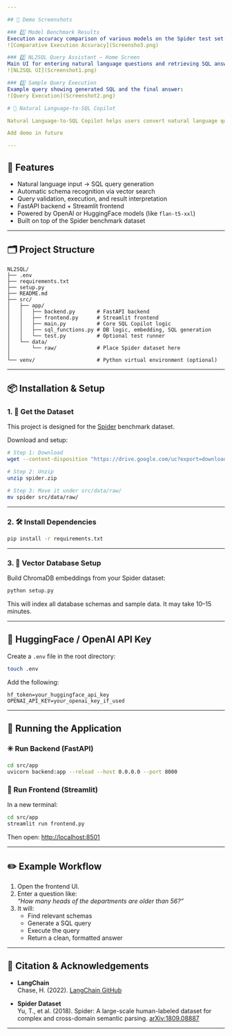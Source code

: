 ```yaml
---

## 📸 Demo Screenshots

### 1️⃣ Model Benchmark Results
Execution accuracy comparison of various models on the Spider test set:
![Comparative Execution Accuracy](Screensho3.png)

### 2️⃣ NL2SQL Query Assistant – Home Screen
Main UI for entering natural language questions and retrieving SQL answers:
![NL2SQL UI](Screenshot1.png)

### 3️⃣ Sample Query Execution
Example query showing generated SQL and the final answer:
![Query Execution](Screenshot2.png)

# 🧠 Natural Language-to-SQL Copilot

Natural Language-to-SQL Copilot helps users convert natural language questions into SQL queries, execute them on real databases, and interpret the results. It removes SQL as a barrier to insights using AI-driven query generation and analysis.

Add demo in future

---
```


## 🚀 Features

- Natural language input → SQL query generation
- Automatic schema recognition via vector search
- Query validation, execution, and result interpretation
- FastAPI backend + Streamlit frontend
- Powered by OpenAI or HuggingFace models (like `flan-t5-xxl`)
- Built on top of the Spider benchmark dataset

---

## 🗂️ Project Structure

```
NL2SQL/
├── .env
├── requirements.txt
├── setup.py
├── README.md
├── src/
│   ├── app/
│   │   ├── backend.py       # FastAPI backend
│   │   ├── frontend.py      # Streamlit frontend
│   │   ├── main.py          # Core SQL Copilot logic
│   │   ├── sql_functions.py # DB logic, embedding, SQL generation
│   │   └── test.py          # Optional test runner
│   └── data/
│       └── raw/             # Place Spider dataset here
│
└── venv/                    # Python virtual environment (optional)
```

---

## 📦 Installation & Setup

### 1. 📁 Get the Dataset

This project is designed for the [Spider](https://yale-lily.github.io/spider) benchmark dataset.

Download and setup:

```bash
# Step 1: Download
wget --content-disposition "https://drive.google.com/uc?export=download&id=1TqleXec_OykOYFREKKtschzY29dUcVAQ"

# Step 2: Unzip
unzip spider.zip

# Step 3: Move it under src/data/raw/
mv spider src/data/raw/
```

---

### 2. 🛠️ Install Dependencies

```bash
pip install -r requirements.txt
```

---

### 3. 🧠 Vector Database Setup

Build ChromaDB embeddings from your Spider dataset:

```bash
python setup.py
```

This will index all database schemas and sample data. It may take 10–15 minutes.

---

## 🔐 HuggingFace / OpenAI API Key

Create a `.env` file in the root directory:

```bash
touch .env
```

Add the following:

```
hf_token=your_huggingface_api_key
OPENAI_API_KEY=your_openai_key_if_used
```

---

## 🧪 Running the Application

### ✳️ Run Backend (FastAPI)

```bash
cd src/app
uvicorn backend:app --reload --host 0.0.0.0 --port 8000
```

### 🎨 Run Frontend (Streamlit)

In a new terminal:

```bash
cd src/app
streamlit run frontend.py
```

Then open: [http://localhost:8501](http://localhost:8501)

---

## ✏️ Example Workflow

1. Open the frontend UI.
2. Enter a question like:  
   _“How many heads of the departments are older than 56?”_
3. It will:
   - Find relevant schemas
   - Generate a SQL query
   - Execute the query
   - Return a clean, formatted answer

---

## 📝 Citation & Acknowledgements

- **LangChain**  
  Chase, H. (2022). [LangChain GitHub](https://github.com/hwchase17/langchain)

- **Spider Dataset**  
  Yu, T., et al. (2018). Spider: A large-scale human-labeled dataset for complex and cross-domain semantic parsing. [arXiv:1809.08887](https://arxiv.org/abs/1809.08887)

---


